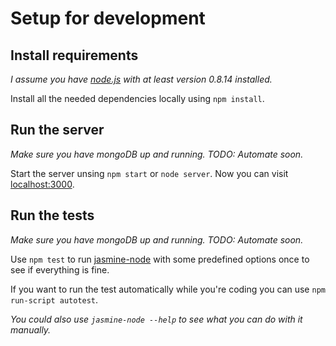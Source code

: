 # Setup for development

## Install requirements

*I assume you have [node.js](http://nodejs.org) with at least version 0.8.14 installed.*

Install all the needed dependencies locally using ```npm install```.

## Run the server

*Make sure you have mongoDB up and running. TODO: Automate soon.*

Start the server unsing ```npm start``` or ```node server```. Now you can visit [localhost:3000](http://localhost:3000).

## Run the tests

*Make sure you have mongoDB up and running. TODO: Automate soon.*

Use ```npm test``` to run [jasmine-node](https://github.com/mhevery/jasmine-node) with some predefined options once to see if everything is fine.

If you want to run the test automatically while you're coding you can use ```npm run-script autotest```.

*You could also use ```jasmine-node --help``` to see what you can do with it manually.*